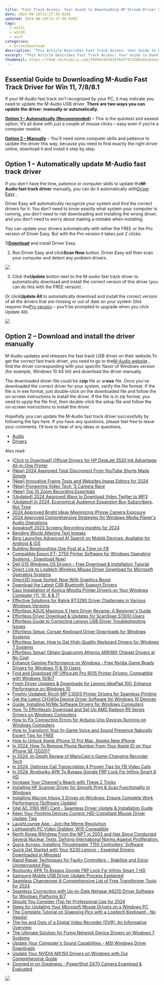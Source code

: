```yaml
---
title: "Fast Track Access: Your Guide to Downloading HP Stream Driver Software"
date: 2024-08-18T13:27:59.620Z
updated: 2024-08-19T13:27:59.620Z
tags:
  - win11
  - win10
  - win7
categories:
  - DriverDownload
description: "This Article Describes Fast Track Access: Your Guide to Downloading HP Stream Driver Software"
excerpt: "This Article Describes Fast Track Access: Your Guide to Downloading HP Stream Driver Software"
thumbnail: https://thmb.techidaily.com/f999915018347bdff47350b20a165acd94706d7edbf7c9a39198b21a53e266f6.jpg
---
```


## Essential Guide to Downloading M-Audio Fast Track Driver for Win 11, 7/8/8.1

If your M-Audio fast track isn’t recognized by your PC, it may indicate you need to update the M-Audio USB driver. **There are two ways you can update the driver: manually or automatically.**

**[Option 1 – Automatically (Recommended)](https://tools.techidaily.com/drivereasy/download/)** [](https://tools.techidaily.com/drivereasy/download/) – This is the quickest and easiest option. It’s all done with just a couple of mouse clicks – easy even if you’re a computer newbie.

**[Option 2 – Manually](https://tools.techidaily.com/drivereasy/download/)**  – You’ll need some computer skills and patience to update the driver this way, because you need to find exactly the right driver online, download it and install it step by step.

## Option 1 – Automatically update M-Audio fast track driver

 If you don’t have the time, patience or computer skills to update the**M-Audio fast track driver** manually, you can do it automatically with[Driver Easy](https://tools.techidaily.com/drivereasy/download/) .

 Driver Easy will automatically recognize your system and find the correct drivers for it. You don’t need to know exactly what system your computer is running, you don’t need to risk downloading and installing the wrong driver, and you don’t need to worry about making a mistake when installing.

 You can update your drivers automatically with either the FREE or the Pro version of Driver Easy. But with the Pro version it takes just 2 clicks:

 1)[**Download**](https://tools.techidaily.com/drivereasy/download/) and install Driver Easy.

 2) Run Driver Easy and click**Scan Now** button. Driver Easy will then scan your computer and detect any problem drivers.

![](https://images.drivereasy.com/wp-content/uploads/2018/03/img_5abdd74d18191.png)

 3) Click the**Update** button next to the M-audio fast track driver to automatically download and install the correct version of this driver (you can do this with the FREE version).

 Or click**Update All** to automatically download and install the correct version of all the drivers that are missing or out of date on your system (this requires the[Pro version](https://tools.techidaily.com/drivereasy/download/) – you’ll be prompted to upgrade when you click Update All).

![](https://images.drivereasy.com/wp-content/uploads/2018/03/img_5abdd941326a4.jpg)

## Option 2 – Download and install the driver manually

 M-Audio updates and releases the fast track USB driver on their website.To get the correct fast track driver, you need to go to the[M-Audio website](http://m-audio.com/support/drivers) **,** find the driver corresponding with your specific flavor of Windows version (for example, Windows 10 64 bit) and download the driver manually.

 The downloaded driver file could be a**zip** file or an**exe** file. Once you’ve downloaded the correct driver for your system, verify the file format. If the file is in exe format, just double-click on the downloaded file and follow the on-screen instructions to install the driver. If the file is in zip format, you need to upzip the file first, then double-click the setup file and follow the on-screen instructions to install the driver.

 Hopefully you can update the M-Audio fast track driver successfully by following the tips here. If you have any questions, please feel free to leave your comments. I’d love to hear of any ideas or questions.

* [Audio](https://tools.techidaily.com/drivereasy/download/)
* [Drivers](https://tools.techidaily.com/drivereasy/download/)

<ins class="adsbygoogle"
     style="display:block"
     data-ad-format="autorelaxed"
     data-ad-client="ca-pub-7571918770474297"
     data-ad-slot="1223367746"></ins>



<ins class="adsbygoogle"
     style="display:block"
     data-ad-client="ca-pub-7571918770474297"
     data-ad-slot="8358498916"
     data-ad-format="auto"
     data-full-width-responsive="true"></ins>

<span class="atpl-alsoreadstyle">Also read:</span>
<div><ul>
<li><a href="https://win-amazing.techidaily.com/click-to-download-official-drivers-for-hp-deskjet-3520-ink-advantage-all-in-one-printer/"><u>[Click to Download] Official Drivers for HP DeskJet 3520 Ink Advantage All-in-One Printer</u></a></li>
<li><a href="https://youtube-webster.techidaily.com/024-approved-total-disconnect-from-youtube-shorts-made-simple/"><u>[New] 2024 Approved  Total Disconnect From YouTube Shorts Made Simple</u></a></li>
<li><a href="https://fox-friendly.techidaily.com/new-innovative-frame-tools-and-websites-image-editors-for-2024/"><u>[New] Innovative Frame Tools and Websites Image Editors for 2024</u></a></li>
<li><a href="https://extra-support.techidaily.com/new-pioneering-video-tech-s-camera-race/"><u>[New] Pioneering Video Tech 'S Camera Race</u></a></li>
<li><a href="https://digital-screen-recording.techidaily.com/new-top-10-zoom-recording-essentials/"><u>[New] Top 10 Zoom Recording Essentials</u></a></li>
<li><a href="https://fox-links.techidaily.com/updated-2024-approved-ways-to-download-video-twitter-to-mp3/"><u>[Updated] 2024 Approved  Ways to Download Video Twitter to MP3</u></a></li>
<li><a href="https://facebook-video-share.techidaily.com/updated-in-2024-economical-audience-expansion-buy-subscribers-not-time/"><u>[Updated] In 2024, Economical Audience Expansion  Buy Subscribers, Not Time</u></a></li>
<li><a href="https://extra-information.techidaily.com/2024-approved-bright-ideas-maximizing-iphone-camera-exposure/"><u>2024 Approved  Bright Ideas  Maximizing iPhone Camera Exposure</u></a></li>
<li><a href="https://fox-http.techidaily.com/2024-approved-comprehensive-strategies-for-windows-media-players-audio-operations/"><u>2024 Approved  Comprehensive Strategies for Windows Media Player's Audio Operations</u></a></li>
<li><a href="https://screen-capture.techidaily.com/apeaksoft-2023-screens-recording-insights-for-2024/"><u>Apeaksoft 2023 Screens Recording Insights for 2024</u></a></li>
<li><a href="https://fox-friendly.techidaily.com/bending-words-altering-text-images/"><u>Bending Words  Altering Text Images</u></a></li>
<li><a href="https://tech-revival.techidaily.com/bing-launches-advanced-ai-search-on-mobile-devices-available-for-android-and-ios/"><u>Bing Launches Advanced AI Search on Mobile Devices: Available for Android & iOS</u></a></li>
<li><a href="https://facebook-clips.techidaily.com/building-relationships-one-post-at-a-time-on-fb/"><u>Building Relationships One Post at a Time on FB</u></a></li>
<li><a href="https://win-amazing.techidaily.com/compatible-epson-et-2750-printer-software-for-windows-operating-systems-download-now/"><u>Compatible Epson ET- 2750 Printer Software for Windows Operating Systems - Download Now!</u></a></li>
<li><a href="https://win-amazing.techidaily.com/dell-g15-windows-os-drivers-free-download-and-installation-tutorial/"><u>Dell G15 Windows OS Drivers - Free Download & Installation Tutorial</u></a></li>
<li><a href="https://win-amazing.techidaily.com/direct-link-to-logitech-wireless-mouse-driver-download-for-microsoft-operating-systems/"><u>Direct Link to Logitech Wireless Mouse Driver Download for Microsoft Operating Systems</u></a></li>
<li><a href="https://graphic-issues.techidaily.com/direct3d-issue-sorted-now-with-graphics-boost/"><u>Direct3D Issue Sorted: Now With Graphics Boost</u></a></li>
<li><a href="https://win-amazing.techidaily.com/download-the-latest-csr-bluetooth-support-drivers/"><u>Download the Latest CSR Bluetooth Support Drivers</u></a></li>
<li><a href="https://win-amazing.techidaily.com/easy-installation-of-konica-minolta-printer-drivers-on-your-windows-computer-11-10-8-and-7/"><u>Easy Installation of Konica Minolta Printer Drivers on Your Windows Computer (11, 10, 8 & 7)</u></a></li>
<li><a href="https://win-amazing.techidaily.com/effective-solutions-for-ralink-rt3290-driver-challenges-in-various-windows-versions/"><u>Effective Solutions for Ralink RT3290 Driver Challenges in Various Windows Versions</u></a></li>
<li><a href="https://win-amazing.techidaily.com/effortless-asus-maximus-x-hero-driver-revamp-a-beginners-guide/"><u>Effortless ASUS Maximus X Hero Driver Revamp: A Beginner's Guide</u></a></li>
<li><a href="https://win-amazing.techidaily.com/effortless-driver-download-and-updates-for-scansnap-s1300i-users/"><u>Effortless Driver Download & Updates for ScanSnap S1300i Users</u></a></li>
<li><a href="https://win-amazing.techidaily.com/effortless-guide-to-correcting-lenovo-usb-driver-troubleshooting-issues/"><u>Effortless Guide to Correcting Lenovo USB Driver Troubleshooting Issues</u></a></li>
<li><a href="https://win-amazing.techidaily.com/effortless-setup-corsair-keyboard-driver-downloads-for-windows-systems/"><u>Effortless Setup: Corsair Keyboard Driver Downloads for Windows Systems</u></a></li>
<li><a href="https://win-amazing.techidaily.com/effortless-setup-how-to-get-high-quality-keyboard-drivers-for-windows-7-systems/"><u>Effortless Setup: How to Get High-Quality Keyboard Drivers for Windows 7 Systems</u></a></li>
<li><a href="https://win-amazing.techidaily.com/effortless-setup-obtain-qualcomm-atheros-ar938x-chipset-drivers-at-no-cost/"><u>Effortless Setup! Obtain Qualcomm Atheros AR938X Chipset Drivers at No Cost</u></a></li>
<li><a href="https://win-amazing.techidaily.com/enhance-gaming-performance-on-windows-free-nvidia-game-ready-drivers-for-windows-11-and-10-users/"><u>Enhance Gaming Performance on Windows - Free Nvidia Game Ready Drivers for Windows 11 & 10 Users</u></a></li>
<li><a href="https://win-amazing.techidaily.com/find-and-download-hp-officejet-pro-9015-printer-drivers-compatible-with-windows-1087/"><u>Find and Download HP OfficeJet Pro 9015 Printer Drivers: Compatible with Windows 10/8/7</u></a></li>
<li><a href="https://win-amazing.techidaily.com/fresh-driver-updates-and-downloads-for-lenovo-ideapad-100-enhance-performance-on-windows-10/"><u>Fresh Driver Updates & Downloads for Lenovo IdeaPad 100: Enhance Performance on Windows 10</u></a></li>
<li><a href="https://win-amazing.techidaily.com/freshly-updated-ricoh-mp-c3003-printer-drivers-for-seamless-printing/"><u>Freshly Updated: Ricoh MP C3003 Printer Drivers for Seamless Printing</u></a></li>
<li><a href="https://win-amazing.techidaily.com/get-the-latest-ch340g-device-driver-software-for-windows-10-devices/"><u>Get the Latest CH340g Device Driver Software for Windows 10 Devices</u></a></li>
<li><a href="https://win-amazing.techidaily.com/guide-installing-nvme-software-drivers-for-windows-computers/"><u>Guide: Installing NVMe Software Drivers for Windows Computers</u></a></li>
<li><a href="https://win-amazing.techidaily.com/how-to-effortlessly-download-and-set-up-amd-radeon-r9-series-drivers-on-windows-computers/"><u>How To Effortlessly Download and Set Up AMD Radeon R9 Series Drivers on Windows Computers</u></a></li>
<li><a href="https://win-amazing.techidaily.com/how-to-fix-connection-errors-for-arduino-uno-devices-running-on-windows-computers/"><u>How to Fix Connection Errors for Arduino Uno Devices Running on Windows Computers</u></a></li>
<li><a href="https://fox-blue.techidaily.com/how-to-transform-your-in-game-voice-and-sound-presence-naturally-expert-tips-for-free/"><u>How to Transform Your In-Game Voice and Sound Presence Naturally  Expert Tips for FREE</u></a></li>
<li><a href="https://ios-unlock.techidaily.com/how-to-unlock-apple-iphone-12-pro-max-apples-new-iphone-by-drfone-ios/"><u>How to Unlock Apple iPhone 12 Pro Max, Apples New iPhone</u></a></li>
<li><a href="https://apple-account.techidaily.com/in-2024-how-to-remove-phone-number-from-your-apple-id-on-your-iphone-se-2020-by-drfone-ios/"><u>In 2024, How To Remove Phone Number From Your Apple ID on Your iPhone SE (2020)?</u></a></li>
<li><a href="https://digital-screen-recording.techidaily.com/in-2024-in-depth-review-of-manycams-game-changing-recorder-tech/"><u>In 2024, In-Depth Review of ManyCam's Game-Changing Recorder Tech</u></a></li>
<li><a href="https://facebook-video-content.techidaily.com/in-2024-optimize-call-transcription-4-proven-tips-for-fb-video-calls/"><u>In 2024, Optimize Call Transcription  4 Proven Tips for FB Video Calls</u></a></li>
<li><a href="https://unlock-android.techidaily.com/in-2024-rootjunky-apk-to-bypass-google-frp-lock-for-infinix-smart-8-hd-by-drfone-android/"><u>In 2024, Rootjunky APK To Bypass Google FRP Lock For Infinix Smart 8 HD</u></a></li>
<li><a href="https://youtube-video-recordings.techidaily.com/increase-your-channels-reach-with-these-2-tricks/"><u>Increase Your Channel's Reach with These 2 Tricks</u></a></li>
<li><a href="https://win-amazing.techidaily.com/installing-hp-scanner-driver-for-smooth-print-and-scan-functionality-in-windows/"><u>Installing HP Scanner Driver for Smooth Print & Scan Functionality in Windows</u></a></li>
<li><a href="https://win-amazing.techidaily.com/installing-wacom-intuos-3-drives-on-windows-ensure-complete-work-performance-software-update/"><u>Installing Wacom Intuos 3 Drives on Windows: Ensure Complete Work Performance [Software Update]</u></a></li>
<li><a href="https://win-amazing.techidaily.com/intel-ac-3160-wifi-card-seamless-driver-update-and-installation-guide/"><u>Intel AC 3160 WiFi Card - Seamless Driver Update & Installation Guide</u></a></li>
<li><a href="https://win-amazing.techidaily.com/keep-your-pointing-devices-current-hid-compliant-mouse-driver-update-tips/"><u>Keep Your Pointing Devices Current: HID-Compliant Mouse Driver Update Tips</u></a></li>
<li><a href="https://extra-lessons.techidaily.com/laughlounge-app-join-the-meme-revolution/"><u>LaughLounge App - Join the Meme Revolution</u></a></li>
<li><a href="https://screen-capture.techidaily.com/lightweight-pc-video-grabber-w10-compatible/"><u>Lightweight PC Video Grabber, W10 Compatible</u></a></li>
<li><a href="https://win-amazing.techidaily.com/north-korea-withdrew-from-the-npt-in-2003-and-has-since-conducted-several-nuclear-tests-defying-international-norms-against-proliferation/"><u>North Korea Withdrew From the NPT in 2003 and Has Since Conducted Several Nuclear Tests, Defying International Norms Against Proliferation.</u></a></li>
<li><a href="https://win-amazing.techidaily.com/quick-access-installing-thrustmaster-t150-controllers-software/"><u>Quick Access: Installing Thrustmaster T150 Controllers' Software</u></a></li>
<li><a href="https://win-amazing.techidaily.com/1722962855404-quick-get-started-with-your-x230-lenovo-essential-drivers-downloaded-in-minutes/"><u>Quick Get Started with Your X230 Lenovo - Essential Drivers Downloaded in Minutes!</u></a></li>
<li><a href="https://win-blog.techidaily.com/rapid-repair-techniques-for-faulty-controllers-stabilize-and-enjoy-uninterrupted-play/"><u>Rapid Repair Techniques for Faulty Controllers - Stabilize and Enjoy Uninterrupted Play.</u></a></li>
<li><a href="https://unlock-android.techidaily.com/rootjunky-apk-to-bypass-google-frp-lock-for-infinix-smart-7-hd-by-drfone-android/"><u>Rootjunky APK To Bypass Google FRP Lock For Infinix Smart 7 HD</u></a></li>
<li><a href="https://win-amazing.techidaily.com/samsung-mobile-usb-driver-update-process-explained/"><u>Samsung Mobile USB Driver Update Process Explained</u></a></li>
<li><a href="https://extra-guidance.techidaily.com/seamless-changeover-a-comprehensive-list-of-free-transformer-tools-for-2024/"><u>Seamless Changeover  A Comprehensive List of Free Transformer Tools for 2024</u></a></li>
<li><a href="https://win-amazing.techidaily.com/seamless-connection-with-up-to-date-netgear-a6210-driver-software-for-windows-platforms-87/"><u>Seamless Connection with Up-to-Date Netgear A6210 Driver Software for Windows Platforms 8/7</u></a></li>
<li><a href="https://on-screen-recording.techidaily.com/should-you-consider-itop-for-professional-use-for-2024/"><u>Should You Consider ITop for Professional Use for 2024</u></a></li>
<li><a href="https://win-amazing.techidaily.com/steps-for-updating-your-microsoft-mouse-drivers-on-a-windows-pc/"><u>Steps for Updating Your Microsoft Mouse Drivers on a Windows PC</u></a></li>
<li><a href="https://technical-tips.techidaily.com/the-complete-tutorial-on-snapping-pics-with-a-logitech-keyboard-no-hassle/"><u>The Complete Tutorial on Snapping Pics with a Logitech Keyboard - No Hassle!</u></a></li>
<li><a href="https://tech-recovery.techidaily.com/the-ins-and-outs-of-a-digital-video-recorder-dvr-an-informative-overview/"><u>The Ins and Outs of a Digital Video Recorder (DVR): An Informative Overview</u></a></li>
<li><a href="https://win-amazing.techidaily.com/the-ultimate-solution-for-fixing-network-device-drivers-on-windows-7-systems/"><u>The Ultimate Solution for Fixing Network Device Drivers on Windows 7 Systems</u></a></li>
<li><a href="https://win-amazing.techidaily.com/update-your-computers-sound-capabilities-msi-windows-driver-downloads/"><u>Update Your Computer's Sound Capabilities - MSI Windows Driver Downloads</u></a></li>
<li><a href="https://win-amazing.techidaily.com/update-your-nvidia-mx150-drivers-on-windows-with-our-comprehensive-guide/"><u>Update Your NVIDIA MX150 Drivers on Windows with Our Comprehensive Guide</u></a></li>
<li><a href="https://buynow-help.techidaily.com/zoomed-in-on-greatness-powershot-sx70-camera-examined-and-evaluated/"><u>Zoomed in on Greatness - PowerShot SX70 Camera Examined & Evaluated</u></a></li>
</ul></div>

<!-- affiliate ads begin -->
<a href="https://store.nero.com/order/checkout.php?PRODS=42296855&QTY=1&AFFILIATE=108875&CART=1"><img src="http://cdnwww.nero.com/nero-com-wAssets/img/banners/2023/recode/Nero_Recode_Screen_2.png" border="0"></a>
<!-- affiliate ads end -->